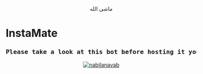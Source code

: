 <p align='center'>ماشى الله</p>

# InstaMate

<head>
  <meta charset="UTF-8">
  <meta name="description" content="Telegram Pdf Bot">
  <meta name="keywords" content="Telegram, pdf, bot, pdfbot, ilovepdf, nabilanavab">
  <meta name="author" content="Nabil A Navab">
</head>



<h3><pre><center>Please take a look at this bot before hosting it yourself: <a href="https://telegram.dog/Insta_Mate_Bot">Test Bot</a></center></pre></h3>

<p align="center"><a href="https://telegram.dog/Insta_Mate_Bot"><img src="https://graph.org/file/2e1d1b8752fa369094e45.png" alt="nabilanavab" /></a></p>

